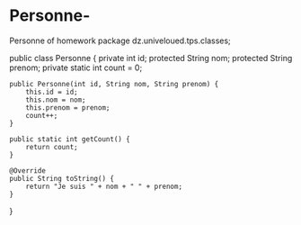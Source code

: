 # Personne-
Personne of homework
package dz.univeloued.tps.classes;

public class Personne {
    private int id;
    protected String nom;
    protected String prenom;
    private static int count = 0;

    public Personne(int id, String nom, String prenom) {
        this.id = id;
        this.nom = nom;
        this.prenom = prenom;
        count++;
    }

    public static int getCount() {
        return count;
    }

    @Override
    public String toString() {
        return "Je suis " + nom + " " + prenom;
    }
}
